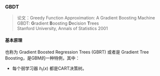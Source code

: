 ### GBDT
> 论文：Greedy Function Approximation: A Gradient Boosting Machine  
> GBDT: **G**radient **B**oosting **D**ecision **T**rees  
> Stanford University, Annals of Statistics 2001

#### 基本原理
也称为 Gradient Boosted Regression Trees (GBRT) 或者是 Gradient Tree Boosting，是GBM的一种特例，其中：  

- 每个弱学习器 $h_t(x)$ 都是CART决策树。